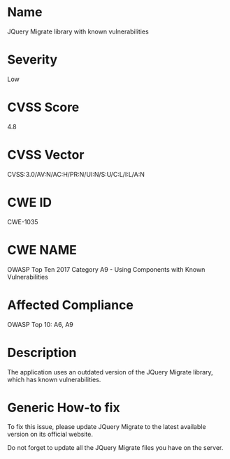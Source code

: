 
# Name

JQuery Migrate library with known vulnerabilities

# Severity

Low

# CVSS Score

4.8

# CVSS Vector

CVSS:3.0/AV:N/AC:H/PR:N/UI:N/S:U/C:L/I:L/A:N

# CWE ID

CWE-1035

# CWE NAME 

OWASP Top Ten 2017 Category A9 - Using Components with Known Vulnerabilities

# Affected Compliance

OWASP Top 10: A6, A9

# Description

The application uses an outdated version of the JQuery Migrate library, which has known vulnerabilities.

# Generic How-to fix

To fix this issue, please update JQuery Migrate to the latest available version on its official website.

Do not forget to update all the JQuery Migrate files you have on the server.
